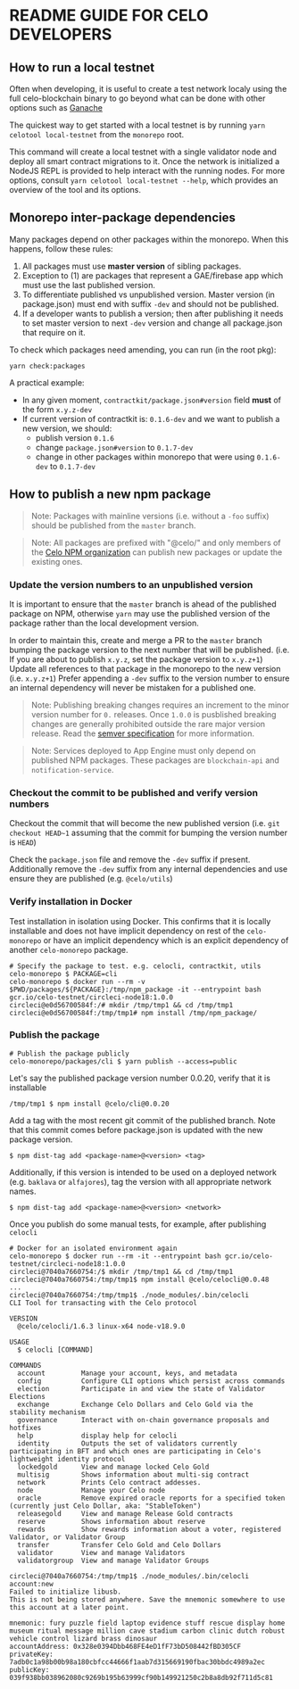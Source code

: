 # README GUIDE FOR CELO DEVELOPERS

## How to run a local testnet

Often when developing, it is useful to create a test network localy using the full celo-blockchain binary to go beyond what can be done with other options such as [Ganache](https://www.trufflesuite.com/ganache)

The quickest way to get started with a local testnet is by running `yarn celotool local-testnet` from the `monorepo` root.

This command will create a local testnet with a single validator node and deploy all smart contract migrations to it.
Once the network is initialized a NodeJS REPL is provided to help interact with the running nodes.
For more options, consult `yarn celotool local-testnet --help`, which provides an overview of the tool and its options.

## Monorepo inter-package dependencies

Many packages depend on other packages within the monorepo. When this happens, follow these rules:

1.  All packages must use **master version** of sibling packages.
2.  Exception to (1) are packages that represent a GAE/firebase app which must use the last published version.
3.  To differentiate published vs unpublished version. Master version (in package.json) must end with suffix `-dev` and should not be published.
4.  If a developer wants to publish a version; then after publishing it needs to set master version to next `-dev` version and change all package.json that require on it.

To check which packages need amending, you can run (in the root pkg):

    yarn check:packages

A practical example:

- In any given moment, `contractkit/package.json#version` field **must** of the form `x.y.z-dev`
- If current version of contractkit is: `0.1.6-dev` and we want to publish a new version, we should:
  - publish version `0.1.6`
  - change `package.json#version` to `0.1.7-dev`
  - change in other packages within monorepo that were using `0.1.6-dev` to `0.1.7-dev`

## How to publish a new npm package

> Note: Packages with mainline versions (i.e. without a `-foo` suffix) should be published from the `master` branch.

> Note: All packages are prefixed with "@celo/" and only members of the [Celo NPM organization](https://www.npmjs.com/settings/celo/members) can publish new packages or update the existing ones.

### Update the version numbers to an unpublished version

It is important to ensure that the `master` branch is ahead of the published package on NPM, otherwise `yarn` may use the published version of the package rather than the local development version.

In order to maintain this, create and merge a PR to the `master` branch bumping the package version to the next number that will be published. (i.e. If you are about to publish `x.y.z`, set the package version to `x.y.z+1`)
Update all references to that package in the monorepo to the new version (i.e. `x.y.z+1`)
Prefer appending a `-dev` suffix to the version number to ensure an internal dependency will never be mistaken for a published one.

> Note: Publishing breaking changes requires an increment to the minor version number for `0.` releases. Once `1.0.0` is pusblished breaking changes are generally prohibited outside the rare major version release. Read the [semver specification](https://semver.org/) for more information.

> Note: Services deployed to App Engine must only depend on published NPM packages. These packages are `blockchain-api` and `notification-service`.

### Checkout the commit to be published and verify version numbers

Checkout the commit that will become the new published version (i.e. `git checkout HEAD~1` assuming that the commit for bumping the version number is `HEAD`)

Check the `package.json` file and remove the `-dev` suffix if present. Additionally remove the `-dev` suffix from any internal dependencies and use ensure they are published (e.g. `@celo/utils`)

### Verify installation in Docker

Test installation in isolation using Docker.
This confirms that it is locally installable and does not have implicit dependency on rest of the `celo-monorepo` or have an implicit dependency which is an explicit dependency of another `celo-monorepo` package.

```
# Specify the package to test. e.g. celocli, contractkit, utils
celo-monorepo $ PACKAGE=cli
celo-monorepo $ docker run --rm -v $PWD/packages/${PACKAGE}:/tmp/npm_package -it --entrypoint bash gcr.io/celo-testnet/circleci-node18:1.0.0
circleci@e0d56700584f:/# mkdir /tmp/tmp1 && cd /tmp/tmp1
circleci@e0d56700584f:/tmp/tmp1# npm install /tmp/npm_package/
```

### Publish the package

```
# Publish the package publicly
celo-monorepo/packages/cli $ yarn publish --access=public
```

Let's say the published package version number 0.0.20, verify that it is installable

```
/tmp/tmp1 $ npm install @celo/cli@0.0.20
```

Add a tag with the most recent git commit of the published branch. Note that this commit comes before package.json is updated with the new package version.

```
$ npm dist-tag add <package-name>@<version> <tag>
```

Additionally, if this version is intended to be used on a deployed network (e.g. `baklava` or `alfajores`), tag the version with all appropriate network names.

```
$ npm dist-tag add <package-name>@<version> <network>
```

Once you publish do some manual tests, for example, after publishing `celocli`

```
# Docker for an isolated environment again
celo-monorepo $ docker run --rm -it --entrypoint bash gcr.io/celo-testnet/circleci-node18:1.0.0
circleci@7040a7660754:/$ mkdir /tmp/tmp1 && cd /tmp/tmp1
circleci@7040a7660754:/tmp/tmp1$ npm install @celo/celocli@0.0.48
...
circleci@7040a7660754:/tmp/tmp1$ ./node_modules/.bin/celocli
CLI Tool for transacting with the Celo protocol

VERSION
  @celo/celocli/1.6.3 linux-x64 node-v18.9.0

USAGE
  $ celocli [COMMAND]

COMMANDS
  account         Manage your account, keys, and metadata
  config          Configure CLI options which persist across commands
  election        Participate in and view the state of Validator Elections
  exchange        Exchange Celo Dollars and Celo Gold via the stability mechanism
  governance      Interact with on-chain governance proposals and hotfixes
  help            display help for celocli
  identity        Outputs the set of validators currently participating in BFT and which ones are participating in Celo's lightweight identity protocol
  lockedgold      View and manage locked Celo Gold
  multisig        Shows information about multi-sig contract
  network         Prints Celo contract addesses.
  node            Manage your Celo node
  oracle          Remove expired oracle reports for a specified token (currently just Celo Dollar, aka: "StableToken")
  releasegold     View and manage Release Gold contracts
  reserve         Shows information about reserve
  rewards         Show rewards information about a voter, registered Validator, or Validator Group
  transfer        Transfer Celo Gold and Celo Dollars
  validator       View and manage Validators
  validatorgroup  View and manage Validator Groups

circleci@7040a7660754:/tmp/tmp1$ ./node_modules/.bin/celocli account:new
Failed to initialize libusb.
This is not being stored anywhere. Save the mnemonic somewhere to use this account at a later point.

mnemonic: fury puzzle field laptop evidence stuff rescue display home museum ritual message million cave stadium carbon clinic dutch robust vehicle control lizard brass dinosaur
accountAddress: 0x328e0394Dbb468FE4eD1fF73bD508442fBD305CF
privateKey: 7adb0c1a98b00b98a180cbfcc44666f1aab7d315669190fbac30bbdc4989a2ec
publicKey: 039f938bb038962080c9269b195b63999cf90b149921250c2b8a8db92f711d5c81
```
